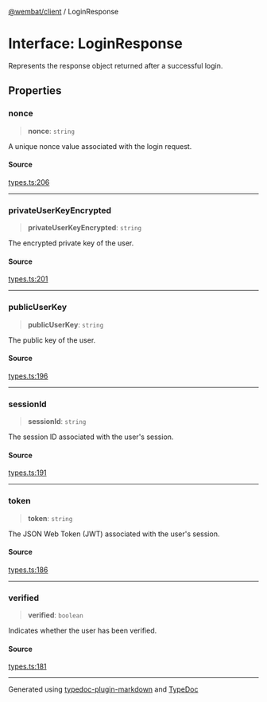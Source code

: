 [@wembat/client](../exports.md) / LoginResponse

# Interface: LoginResponse

Represents the response object returned after a successful login.

## Properties

### nonce

> **nonce**: `string`

A unique nonce value associated with the login request.

#### Source

[types.ts:206](https://github.com/lmarschall/wembat/blob/1453072/src/types.ts#L206)

***

### privateUserKeyEncrypted

> **privateUserKeyEncrypted**: `string`

The encrypted private key of the user.

#### Source

[types.ts:201](https://github.com/lmarschall/wembat/blob/1453072/src/types.ts#L201)

***

### publicUserKey

> **publicUserKey**: `string`

The public key of the user.

#### Source

[types.ts:196](https://github.com/lmarschall/wembat/blob/1453072/src/types.ts#L196)

***

### sessionId

> **sessionId**: `string`

The session ID associated with the user's session.

#### Source

[types.ts:191](https://github.com/lmarschall/wembat/blob/1453072/src/types.ts#L191)

***

### token

> **token**: `string`

The JSON Web Token (JWT) associated with the user's session.

#### Source

[types.ts:186](https://github.com/lmarschall/wembat/blob/1453072/src/types.ts#L186)

***

### verified

> **verified**: `boolean`

Indicates whether the user has been verified.

#### Source

[types.ts:181](https://github.com/lmarschall/wembat/blob/1453072/src/types.ts#L181)

***

Generated using [typedoc-plugin-markdown](https://www.npmjs.com/package/typedoc-plugin-markdown) and [TypeDoc](https://typedoc.org/)
